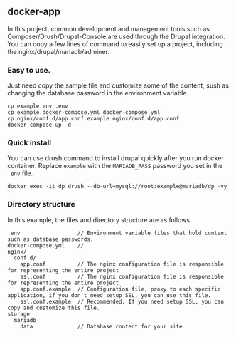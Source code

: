 ## docker-app
In this project, common development and management tools such as Composer/Drush/Drupal-Console are used through the Drupal integration. You can copy a few lines of command to easily set up a project, including the nginx/drupal/mariadb/adminer.

### Easy to use.
Just need copy the sample file and customize some of the content, sush as changing the database password in the environment variable.
```
cp example.env .env  
cp example.docker-compose.yml docker-compose.yml  
cp nginx/conf.d/app.conf.example nginx/conf.d/app.conf  
docker-compose up -d  
```

### Quick install
You can use drush command to install drupal quickly after you run docker container.
Replace `example` with the `MARIADB_PASS` password you set in the `.env` file.
```
docker exec -it dp drush --db-url=mysql://root:example@mariadb/dp -vy
```

### Directory structure
In this example, the files and directory structure are as follows.
```
.env                  // Environment variable files that hold content such as database passwords.
docker-compose.yml    // 
nginx/
  conf.d/
    app.conf          // The nginx configuration file is responsible for representing the entire project
    ssl.conf          // The nginx configuration file is responsible for representing the entire project
    app.conf.example  // Configuration file, proxy to each specific application, if you don't need setup SSL, you can use this file.
    ssl.conf.example  // Recommended. If you need setup SSL, you can copy and customize this file.
storage
  mariadb
    data              // Database content for your site
```
